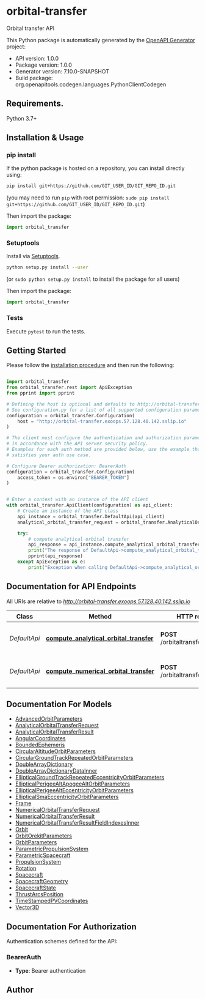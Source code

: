 # orbital-transfer
Orbital transfer API

This Python package is automatically generated by the [OpenAPI Generator](https://openapi-generator.tech) project:

- API version: 1.0.0
- Package version: 1.0.0
- Generator version: 7.10.0-SNAPSHOT
- Build package: org.openapitools.codegen.languages.PythonClientCodegen

## Requirements.

Python 3.7+

## Installation & Usage
### pip install

If the python package is hosted on a repository, you can install directly using:

```sh
pip install git+https://github.com/GIT_USER_ID/GIT_REPO_ID.git
```
(you may need to run `pip` with root permission: `sudo pip install git+https://github.com/GIT_USER_ID/GIT_REPO_ID.git`)

Then import the package:
```python
import orbital_transfer
```

### Setuptools

Install via [Setuptools](http://pypi.python.org/pypi/setuptools).

```sh
python setup.py install --user
```
(or `sudo python setup.py install` to install the package for all users)

Then import the package:
```python
import orbital_transfer
```

### Tests

Execute `pytest` to run the tests.

## Getting Started

Please follow the [installation procedure](#installation--usage) and then run the following:

```python

import orbital_transfer
from orbital_transfer.rest import ApiException
from pprint import pprint

# Defining the host is optional and defaults to http://orbital-transfer.exoops.57.128.40.142.sslip.io
# See configuration.py for a list of all supported configuration parameters.
configuration = orbital_transfer.Configuration(
    host = "http://orbital-transfer.exoops.57.128.40.142.sslip.io"
)

# The client must configure the authentication and authorization parameters
# in accordance with the API server security policy.
# Examples for each auth method are provided below, use the example that
# satisfies your auth use case.

# Configure Bearer authorization: BearerAuth
configuration = orbital_transfer.Configuration(
    access_token = os.environ["BEARER_TOKEN"]
)


# Enter a context with an instance of the API client
with orbital_transfer.ApiClient(configuration) as api_client:
    # Create an instance of the API class
    api_instance = orbital_transfer.DefaultApi(api_client)
    analytical_orbital_transfer_request = orbital_transfer.AnalyticalOrbitalTransferRequest() # AnalyticalOrbitalTransferRequest | 

    try:
        # compute analytical orbital transfer
        api_response = api_instance.compute_analytical_orbital_transfer(analytical_orbital_transfer_request)
        print("The response of DefaultApi->compute_analytical_orbital_transfer:\n")
        pprint(api_response)
    except ApiException as e:
        print("Exception when calling DefaultApi->compute_analytical_orbital_transfer: %s\n" % e)

```

## Documentation for API Endpoints

All URIs are relative to *http://orbital-transfer.exoops.57.128.40.142.sslip.io*

Class | Method | HTTP request | Description
------------ | ------------- | ------------- | -------------
*DefaultApi* | [**compute_analytical_orbital_transfer**](docs/DefaultApi.md#compute_analytical_orbital_transfer) | **POST** /orbitaltransfer/analytical | compute analytical orbital transfer
*DefaultApi* | [**compute_numerical_orbital_transfer**](docs/DefaultApi.md#compute_numerical_orbital_transfer) | **POST** /orbitaltransfer/numerical | compute numerical orbital transfer


## Documentation For Models

 - [AdvancedOrbitParameters](docs/AdvancedOrbitParameters.md)
 - [AnalyticalOrbitalTransferRequest](docs/AnalyticalOrbitalTransferRequest.md)
 - [AnalyticalOrbitalTransferResult](docs/AnalyticalOrbitalTransferResult.md)
 - [AngularCoordinates](docs/AngularCoordinates.md)
 - [BoundedEphemeris](docs/BoundedEphemeris.md)
 - [CircularAltitudeOrbitParameters](docs/CircularAltitudeOrbitParameters.md)
 - [CircularGroundTrackRepeatedOrbitParameters](docs/CircularGroundTrackRepeatedOrbitParameters.md)
 - [DoubleArrayDictionary](docs/DoubleArrayDictionary.md)
 - [DoubleArrayDictionaryDataInner](docs/DoubleArrayDictionaryDataInner.md)
 - [EllipticalGroundTrackRepeatedEccentricityOrbitParameters](docs/EllipticalGroundTrackRepeatedEccentricityOrbitParameters.md)
 - [EllipticalPerigeeAltApogeeAltOrbitParameters](docs/EllipticalPerigeeAltApogeeAltOrbitParameters.md)
 - [EllipticalPerigeeAltEccentricityOrbitParameters](docs/EllipticalPerigeeAltEccentricityOrbitParameters.md)
 - [EllipticalSmaEccentricityOrbitParameters](docs/EllipticalSmaEccentricityOrbitParameters.md)
 - [Frame](docs/Frame.md)
 - [NumericalOrbitalTransferRequest](docs/NumericalOrbitalTransferRequest.md)
 - [NumericalOrbitalTransferResult](docs/NumericalOrbitalTransferResult.md)
 - [NumericalOrbitalTransferResultFieldIndexesInner](docs/NumericalOrbitalTransferResultFieldIndexesInner.md)
 - [Orbit](docs/Orbit.md)
 - [OrbitOrekitParameters](docs/OrbitOrekitParameters.md)
 - [OrbitParameters](docs/OrbitParameters.md)
 - [ParametricPropulsionSystem](docs/ParametricPropulsionSystem.md)
 - [ParametricSpacecraft](docs/ParametricSpacecraft.md)
 - [PropulsionSystem](docs/PropulsionSystem.md)
 - [Rotation](docs/Rotation.md)
 - [Spacecraft](docs/Spacecraft.md)
 - [SpacecraftGeometry](docs/SpacecraftGeometry.md)
 - [SpacecraftState](docs/SpacecraftState.md)
 - [ThrustArcsPosition](docs/ThrustArcsPosition.md)
 - [TimeStampedPVCoordinates](docs/TimeStampedPVCoordinates.md)
 - [Vector3D](docs/Vector3D.md)


<a id="documentation-for-authorization"></a>
## Documentation For Authorization


Authentication schemes defined for the API:
<a id="BearerAuth"></a>
### BearerAuth

- **Type**: Bearer authentication


## Author




